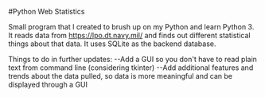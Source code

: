 #Python Web Statistics

Small program that I created to brush up on my Python
and learn Python 3. It reads data from https://lpo.dt.navy.mil/
and finds out different statistical things about that data. It uses
SQLite as the backend database.

Things to do in further updates:
--Add a GUI so you don't have to read plain text from command line (considering tkinter)
--Add additional features and trends about the data pulled, so data is more meaningful and can be displayed through a GUI
